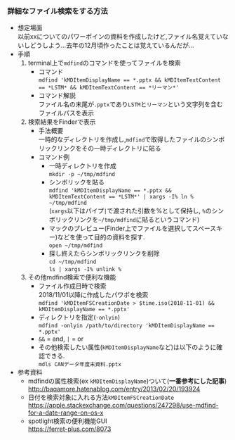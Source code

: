 ### 詳細なファイル検索をする方法
+ 想定場面  
以前xxについてのパワーポインの資料を作成したけど,ファイル名覚えていないしどうしよう...去年の12月頃作ったことは覚えているんだが...  
+ 手順  
    1. terminal上で`mdfind`のコマンドを使ってファイルを検索  
        * コマンド  
        `mdfind 'kMDItemDisplayName == *.pptx && kMDItemTextContent == *LSTM* && kMDItemTextContent == *リーマン*'`  
        * コマンド解説  
        ファイル名の末尾が`.pptx`であり`LSTM`と`リーマン`という文字列を含むファイルパスを表示
    2. 検索結果をFinderで表示  
        * 手法概要  
        一時的なディレクトリを作成し,`mdfind`で取得したファイルのシンボリックリンクをその一時ディレクトリに貼る  
        * コマンド例  
            * 一時ディレクトリを作成  
            `mkdir -p ~/tmp/mdfind`   
            * シンボリックを貼る  
            `mdfind 'kMDItemDisplayName == *.pptx && kMDItemTextContent == *LSTM*' | xargs -I% ln % ~/tmp/mdfind`  
            (`xargs`以下はパイプ`|`で渡された引数を%として保持し, `%`のシンボリックリンクを`~/tmp/mdfind`に貼るというコマンド)  
            * マックのプレビュー(Finder上でファイルを選択してスペースキー)などを使って目的の資料を探す.  
            `open ~/tmp/mdfind`  
            * 探し終えたらシンボリックリンクを削除  
            `cd ~/tmp/mdfind`  
            `ls | xargs -I% unlink %`  
    3. その他mdfind検索で便利な機能      
        + ファイル作成日時で検索  
        2018/11/01以降に作成したパワポを検索    
        `mdfind 'kMDItemFSCreationDate > $time.iso(2018-11-01) && kMDItemDisplayName == *.pptx'`  
        + ディレクトリを指定(`-onlyin`)   
        `mdfind -onlyin /path/to/directory 'kMDItemDisplayName == *.pptx'`  
        + `&&` = and, `|` = or  
        + その他検索したい属性(`kMDItemDisplayName`など)は以下のように確認できる.  
        `mdls CANデータ年度末資料.pptx`
+ 参考資料    
    + mdfindの属性検索(ex `kMDItemDisplayName`)ついて(**一番参考にした記事**)     
    http://baqamore.hatenablog.com/entry/2013/02/20/193924  
    + 日付を検索対象に入れる方法`kMDItemFSCreationDate`    
    https://apple.stackexchange.com/questions/247298/use-mdfind-for-a-date-range-on-os-x
    + spotlight検索の便利機能GUI  
    https://ferret-plus.com/8073  
